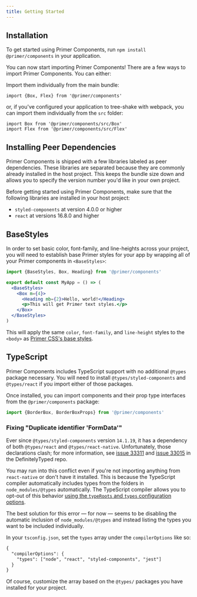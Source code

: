 ```yaml
---
title: Getting Started
---
```


## Installation

To get started using Primer Components, run `npm install @primer/components` in your application.

You can now start importing Primer Components! There are a few ways to import Primer Components. You can either:

Import them individually from the main bundle:

```
import {Box, Flex} from '@primer/components'
```

or, if you've configured your application to tree-shake with webpack, you can import them individually from the `src` folder:

```
import Box from '@primer/components/src/Box'
import Flex from '@primer/components/src/Flex'

```


## Installing Peer Dependencies

Primer Components is shipped with a few libraries labeled as peer dependencies. These libraries are separated because they are commonly already installed in the host project. This keeps the bundle size down and allows you to specify the version number you'd like in your own project.

Before getting started using Primer Components, make sure that the following libraries are installed in your host project:

- `styled-components` at version 4.0.0 or higher
- `react` at versions 16.8.0 and higher


## BaseStyles

In order to set basic color, font-family, and line-heights across your project, you will need to establish base Primer styles for your app by wrapping all of your Primer components in `<BaseStyles>`:

```jsx
import {BaseStyles, Box, Heading} from '@primer/components'

export default const MyApp = () => (
  <BaseStyles>
    <Box m={4}>
      <Heading mb={2}>Hello, world!</Heading>
      <p>This will get Primer text styles.</p>
    </Box>
  </BaseStyles>
)
```

This will apply the same `color`, `font-family`, and `line-height` styles to the `<body>` as [Primer CSS's base styles](https://github.com/primer/css/blob/master/src/base/base.scss#L15-L20).

## TypeScript

Primer Components includes TypeScript support with no additional `@types` package necessary. You will need to install `@types/styled-components` and `@types/react` if you import either of those packages.

Once installed, you can import components and their prop type interfaces from the `@primer/components` package:

```typescript
import {BorderBox, BorderBoxProps} from '@primer/components'
```

### Fixing "Duplicate identifier 'FormData'"

Ever since `@types/styled-components` version `14.1.19`, it has a dependency of both `@types/react` and `@types/react-native`. Unfortunately, those declarations clash; for more information, see [issue 33311](https://github.com/DefinitelyTyped/DefinitelyTyped/issues/33311) and [issue 33015](https://github.com/DefinitelyTyped/DefinitelyTyped/issues/33015) in the DefinitelyTyped repo.

You may run into this conflict even if you're not importing anything from `react-native` or don't have it installed. This is because the TypeScript compiler automatically includes types from the folders in `node_modules/@types` automatically. The TypeScript compiler allows you to opt-out of this behavior [using the `typeRoots` and `types` configuration options](https://www.typescriptlang.org/docs/handbook/tsconfig-json.html#types-typeroots-and-types).

The best solution for this error — for now — seems to be disabling the automatic inclusion of `node_modules/@types` and instead listing the types you want to be included individually.

In your `tsconfig.json`, set the `types` array under the `compilerOptions` like so:

```diff
{
  "compilerOptions": {
    "types": ["node", "react", "styled-components", "jest"]
  }
}
```

Of course, customize the array based on the `@types/` packages you have installed for your project.

